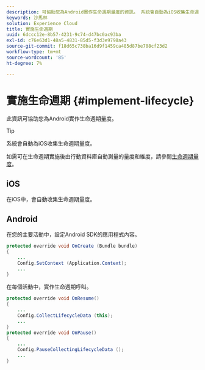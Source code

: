 ```yaml
---
description: 可協助您為Android實作生命週期量度的資訊。 系統會自動為iOS收集生命週期量度。
keywords: 沙馬林
solution: Experience Cloud
title: 實施生命週期
uuid: 6dccc12e-8b57-4231-9c74-d47bc0ac93ba
exl-id: c76e63d1-48a5-4831-85d5-f3d3e9798a43
source-git-commit: f18d65c738ba16d9f1459ca485d87be708cf23d2
workflow-type: tm+mt
source-wordcount: '85'
ht-degree: 7%

---
```


# 實施生命週期 {#implement-lifecycle}

此資訊可協助您為Android實作生命週期量度。

>[!TIP]
>
>系統會自動為iOS收集生命週期量度。

如需可在生命週期實施後由行動資料庫自動測量的量度和維度，請參閱[生命週期量度](/help/ios/metrics.md)。

## iOS

在iOS中，會自動收集生命週期量度。

## Android

在您的主要活動中，設定Android SDK的應用程式內容。

```java
protected override void OnCreate (Bundle bundle) 
{
    ... 
    Config.SetContext (Application.Context); 
    ... 
}
```

在每個活動中，實作生命週期呼叫。

```java
protected override void OnResume()
{
    ...
    Config.CollectLifecycleData (this);
    ...
}
protected override void OnPause() 
{
    ...
    Config.PauseCollectingLifecycleData ();
    ...
}
```
